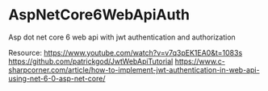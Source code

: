 # AspNetCore6WebApiAuth
Asp dot net core 6 web api with jwt authentication and authorization

Resource:
https://www.youtube.com/watch?v=v7q3pEK1EA0&t=1083s
https://github.com/patrickgod/JwtWebApiTutorial
https://www.c-sharpcorner.com/article/how-to-implement-jwt-authentication-in-web-api-using-net-6-0-asp-net-core/
